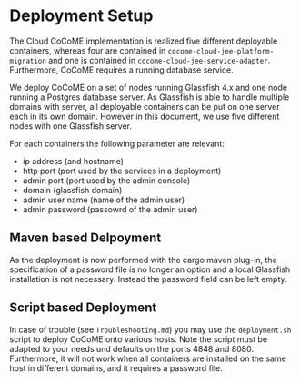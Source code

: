 # Deployment Setup

The Cloud CoCoME implementation is realized five different deployable
containers, whereas four are contained in 
`cocome-cloud-jee-platform-migration` and one is contained in 
`cocome-cloud-jee-service-adapter`. Furthermore, CoCoME requires a
running database service.

We deploy CoCoME on a set of nodes running Glassfish 4.x and one node
running a Postgres database server. As Glassfish is able to handle
multiple domains with server, all deployable containers can be put on
one server each in its own domain. However in this document, we use
five different nodes with one Glassfish server.

For each containers the following parameter are relevant:
- ip address (and hostname)
- http port (port used by the services in a deployment)
- admin port (port used by the admin console)
- domain (glassfish domain)
- admin user name (name of the admin user)
- admin password (passowrd of the admin user)

## Maven based Delpoyment

As the deployment is now performed with the cargo maven plug-in, the
specification of a password file is no longer an option and a local
Glassfish installation is not necessary. Instead the password field can
be left empty.

## Script based Deployment

In case of trouble (see `Troubleshooting.md`) you may use the
`deployment.sh` script to deploy CoCoME onto various hosts. Note the
script must be adapted to your needs und defaults on the ports 4848 and
8080. Furthermore, it will not work when all containers are installed
on the same host in different domains, and it requires a password file.

